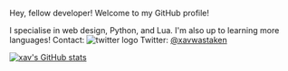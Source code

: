 Hey, fellow developer!
Welcome to my GitHub profile!

I specialise in web design, Python, and Lua. I'm also up to learning more languages!
Contact:
![twitter logo](https://github.com/xavwashere/xavwashere/cdn/twitter.png) Twitter: [@xavwastaken](https://twitter.com/xavwastaken)

[![xav's GitHub stats](https://github-readme-stats.vercel.app/api?username=xavwashere&show_icons=true&theme=radical)](https://github.com/anuraghazra/github-readme-stats)
